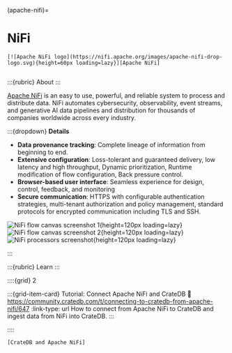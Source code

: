 (apache-nifi)=
# NiFi

```{div} .float-right
[![Apache NiFi logo](https://nifi.apache.org/images/apache-nifi-drop-logo.svg){height=60px loading=lazy}][Apache NiFi]
```
```{div} .clearfix
```

:::{rubric} About
:::

[Apache NiFi] is an easy to use, powerful, and reliable system to process and
distribute data. NiFi automates cybersecurity, observability, event streams,
and generative AI data pipelines and distribution for thousands of companies
worldwide across every industry.

:::{dropdown} **Details**

- **Data provenance tracking**: Complete lineage of information from beginning to end.
- **Extensive configuration**: Loss-tolerant and guaranteed delivery, low latency and
  high throughput, Dynamic prioritization, Runtime modification of flow configuration,
  Back pressure control.
- **Browser-based user interface**: Seamless experience for design, control, feedback,
  and monitoring
- **Secure communication**: HTTPS with configurable authentication strategies,
  multi-tenant authorization and policy management, standard protocols for encrypted
  communication including TLS and SSH.

![NiFi flow canvas screenshot 1](https://github.com/crate/crate-clients-tools/assets/453543/ba6973dd-2eec-4f1f-a436-96aac7eb9892){height=120px loading=lazy}
![NiFi flow canvas screenshot 2](https://github.com/crate/crate-clients-tools/assets/453543/7fd4d2e7-98bc-44ee-b441-e1835016ab4d){height=120px loading=lazy}
![NiFi processors screenshot](https://github.com/crate/crate-clients-tools/assets/453543/ccfa4ac7-0d60-432f-b952-2b50789cd325){height=120px loading=lazy}

:::

:::{rubric} Learn
:::

::::{grid} 2

:::{grid-item-card} Tutorial: Connect Apache NiFi and CrateDB
:link: https://community.cratedb.com/t/connecting-to-cratedb-from-apache-nifi/647
:link-type: url
How to connect from Apache NiFi to CrateDB and ingest data from NiFi into CrateDB.
:::

::::

```{seealso}
[CrateDB and Apache NiFi]
```


[Apache NiFi]: https://nifi.apache.org/
[CrateDB and Apache NiFi]: https://cratedb.com/integrations/cratedb-and-apache-nifi
